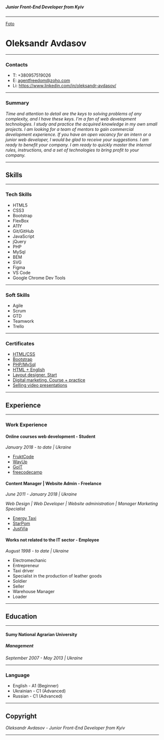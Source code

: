 ##### Junior Front-End Developer from Kyiv

---

[Foto](https://github.com/agentfreedom/rsschool-cv/blob/gh-pages/insta-ava.jpg)

# Oleksandr Avdasov

---

### Contacts

- T: +380957519026
- E: agentfreedom@zoho.com
- Li: https://www.linkedin.com/in/oleksandr-avdasov/

---

### Summary

_Time and attention to detail are the keys to solving problems of any complexity, and I have these keys. I'm a fan of web development technologies. I study and practice the acquired knowledge in my own small projects. I am looking for a team of mentors to gain commercial development experience. If you have an open vacancy for an intern or a junior web developer, I would be glad to receive your suggestions. I am ready to benefit your company. I am ready to quickly master the internal rules, instructions, and a set of technologies to bring profit to your company._

---

## Skills

---

### Tech Skills

- HTML5
- CSS3
- Bootstrap
- FlexBox
- A11Y
- Git/GitHub
- JavaScript
- jQuery
- PHP
- MySql
- BEM
- SVG
- Figma
- VS Code
- Google Chrome Dev Tools

---

### Soft Skills

- Agile
- Scrum
- GTD
- Teamwork
- Trello

---

### Certificates

- [HTML/CSS](https://prnt.sc/1011031)
- [Bootstrap](https://prnt.sc/1010xup)
- [PHP/MySql](https://prnt.sc/10111at)
- [HTML + English](https://prnt.sc/1010ysv)
- [Layout designer. Start](https://prnt.sc/1010wv0)
- [Digital marketing. Course + practice](https://prnt.sc/1011wbz)
- [Selling video presentations](https://prnt.sc/101132b)

---

## Experience

---

### Work Experience

#### Online courses web development - Student

_January 2018 - to date | Ukraine_

- [FruktCode](www.fructcode.com)
- [WayUp](www.wayup.in)
- [GoIT](www.goit.ua)
- [freecodecamp](www.freecodecamp.org)

#### Content Manager | Website Admin - Freelance

_June 2011 - January 2018 | Ukraine_

_Web Design | Web Developer | Website administration | Manager Marketing Specialist_

- [Energy Taxi](www.energytaxi.kiev.ua)
- [StarPom](www.starpom.pro)
- [JustVia](www.justvia.com)

#### Works not related to the IT sector - Employee

_August 1998 - to date | Ukraine_

- Electromechanic
- Entrepreneur
- Taxi driver
- Specialist in the production of leather goods
- Soldier
- Seller
- Warehouse Manager
- Loader

---

## Education

---

#### Sumy National Agrarian University

##### _Management_

_September 2007 - May 2013 | Ukraine_

---

### Language

- English - A1 (Beginner)
- Ukrainian - C1 (Advanced)
- Russian - C1 (Advanced)

---

## Copyright

_Oleksandr Avdasov - Junior Front-End Developer from Kyiv_

---
